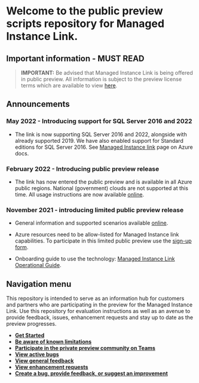 
# Welcome to the public preview scripts repository for Managed Instance Link.

## Important information - MUST READ

> **IMPORTANT:** Be advised that Managed Instance Link is being offered in public preview. All information is subject to the preview license terms which are available to view [here](https://aka.ms/mipg-preview-terms).

## Announcements

### May 2022 - Introducing support for SQL Server 2016 and 2022

- The link is now supporting SQL Server 2016 and 2022, alongside with already supported 2019. We have also enabled support for Standard editions for SQL Server 2016. See [Managed Instance link](https://docs.microsoft.com/azure/azure-sql/managed-instance/link-feature) page on Azure docs.

### February 2022 - Introducing public preview release

- The link has now entered the public preview and is available in all Azure public regions. National (government) clouds are not supported at this time. All usage instructions are now available [online](https://docs.microsoft.com/azure/azure-sql/managed-instance/link-feature).

### November 2021 - introducing limited public preview release

- General information and supported scenarios available [online](https://docs.microsoft.com/azure/azure-sql/managed-instance/link-feature).

- Azure resources need to be allow-listed for Managed Instance link capabilities. To participate in this limited public preview use the [sign-up form](https://aka.ms/mi-link-signup).

- Onboarding guide to use the technology: [Managed Instance Link Operational Guide](https://aka.ms/mi-link-operational-guide).

## Navigation menu

This repository is intended to serve as an information hub for customers and partners who are participating in the preview for the Managed Instance Link. Use this repository for evaluation instructions as well as an avenue to provide feedback, issues, enhancement requests and stay up to date as the preview progresses.

- [**Get Started**](#get-started)
- [**Be aware of known limitations**](#known-limitations)
- [**Participate in the private preview community on Teams**](#questions)
- [**View active bugs**](https://github.com/microsoft/Hybrid-link-for-Azure-SQL-Managed-Instance/issues)
- [**View general feedback**](https://github.com/microsoft/Hybrid-link-for-Azure-SQL-Managed-Instance/labels/feedback)
- [**View enhancement requests**](https://github.com/microsoft/Hybrid-link-for-Azure-SQL-Managed-Instance/labels/enhancement)
- [**Create a bug, provide feedback, or suggest an improvement**](https://github.com/microsoft/Hybrid-link-for-Azure-SQL-Managed-Instance/issues/new)

